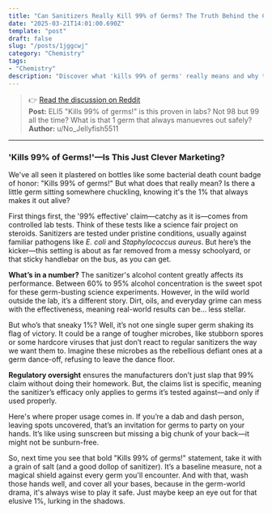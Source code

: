```yaml
---
title: "Can Sanitizers Really Kill 99% of Germs? The Truth Behind the Claim"
date: "2025-03-21T14:01:00.690Z"
template: "post"
draft: false
slug: "/posts/1jggcwj"
category: "Chemistry"
tags:
- "Chemistry"
description: "Discover what 'kills 99% of germs' really means and why there's always one germ that escapes."
---
```

>👉 [Read the discussion on Reddit](https://www.reddit.com/r/explainlikeimfive/comments/1jggcwj)  
>**Post:** ELI5 "Kills 99% of germs!" is this proven in labs? Not 98 but 99 all the time? What is that 1 germ that always manuevres out safely?  
>**Author:** u/No_Jellyfish5511  
---

### 'Kills 99% of Germs!'—Is This Just Clever Marketing?

We've all seen it plastered on bottles like some bacterial death count badge of honor: "Kills 99% of germs!" But what does that really mean? Is there a little germ sitting somewhere chuckling, knowing it's the 1% that always makes it out alive?

First things first, the '99% effective' claim—catchy as it is—comes from controlled lab tests. Think of these tests like a science fair project on steroids. Sanitizers are tested under pristine conditions, usually against familiar pathogens like *E. coli* and *Staphylococcus aureus*. But here’s the kicker—this setting is about as far removed from a messy schoolyard, or that sticky handlebar on the bus, as you can get.

**What’s in a number?** 
The sanitizer's alcohol content greatly affects its performance. Between 60% to 95% alcohol concentration is the sweet spot for these germ-busting science experiments. However, in the wild world outside the lab, it’s a different story. Dirt, oils, and everyday grime can mess with the effectiveness, meaning real-world results can be... less stellar.

But who’s that sneaky 1%? Well, it’s not one single super germ shaking its flag of victory. It could be a range of tougher microbes, like stubborn spores or some hardcore viruses that just don’t react to regular sanitizers the way we want them to. Imagine these microbes as the rebellious defiant ones at a germ dance-off, refusing to leave the dance floor.

**Regulatory oversight** ensures the manufacturers don’t just slap that 99% claim without doing their homework. But, the claims list is specific, meaning the sanitizer’s efficacy only applies to germs it’s tested against—and only if used properly. 

Here's where proper usage comes in. If you’re a dab and dash person, leaving spots uncovered, that’s an invitation for germs to party on your hands. It’s like using sunscreen but missing a big chunk of your back—it might not be sunburn-free.

So, next time you see that bold "Kills 99% of germs!" statement, take it with a grain of salt (and a good dollop of sanitizer). It’s a baseline measure, not a magical shield against every germ you'll encounter. And with that, wash those hands well, and cover all your bases, because in the germ-world drama, it's always wise to play it safe. Just maybe keep an eye out for that elusive 1%, lurking in the shadows.